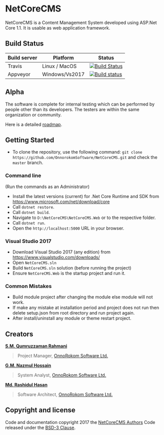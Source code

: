 # NetCoreCMS
NetCoreCMS is a Content Management System developed using ASP.Net Core 1.1. It is usable as web application framework.  

## Build Status
| Build server| Platform       | Status      |
|-------------|----------------|-------------|
|Travis       | Linux / MacOS  |[![Build Status](https://travis-ci.org/TecRT/NetCoreCMS.svg?branch=master)](https://travis-ci.org/TecRT/NetCoreCMS) |
|Appveyor      | Windows/Vs2017 |[![Build status](https://ci.appveyor.com/api/projects/status/17khtxlyevlddlag/branch/master?svg=true)](https://ci.appveyor.com/project/TecRT/netcorecms/branch/master)|

## Alpha

The software is complete for internal testing which can be performed by people other than its developers. The testers are within the same organization or community. 

Here is a detailed [roadmap](https://github.com/OnnorokomSoftware/NetCoreCMS/wiki/Roadmap).

## Getting Started

- To clone the repository, use the following command: 
`git clone https://github.com/OnnorokomSoftware/NetCoreCMS.git` 
and check the `master` branch. 

### Command line
(Run the commands as an Administrator)

- Install the latest versions (current) for .Net Core Runtime and SDK from https://www.microsoft.com/net/download/core
- Call `dotnet restore`.
- Call `dotnet build`.
- Navigate to `D:\NetCoreCMS\NetCoreCMS.Web` or to the respective folder. 
- Call `dotnet run`.
- Open the `http://localhost:5000` URL in your browser.

### Visual Studio 2017

- Download Visual Studio 2017 (any edition) from https://www.visualstudio.com/downloads/
- Open `NetCoreCMS.sln`
- Build `NetCoreCMS.sln` solution (before running the project)
- Ensure `NetCoreCMS.Web` is the startup project and run it.

### Common Mistakes
- Build module project after changing the module else module will not work.
- If make any mistake at installation period and project does not run then delete setup.json from root directory and run project again.
- After install/uninstall any module or theme restart project.

 
## Creators

[**S.M. Qumruzzaman Rahmani**](http://byronbd.com)
> Project Manager, [OnnoRokom Software Ltd.](https://onnorokomsoftware.com)

[**G.M. Nazmul Hossain**](http://gmnazmul.com)
> System Analyst, [OnnoRokom Software Ltd.](https://onnorokomsoftware.com)

[**Md. Rashidul Hasan**](http://masums.com)
> Software Architect, [OnnoRokom Software Ltd.](https://onnorokomsoftware.com)


## Copyright and license

Code and documentation copyright 2017 the [NetCoreCMS Authors](http://onnorokomsoftware.com) Code released under the [BSD-3 Clause](https://github.com/OnnorokomSoftware/NetCoreCMS/blob/master/LICENSE).

